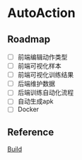 # AutoAction

## Roadmap

- [ ] 前端编辑动作类型
- [ ] 前端可视化样本
- [ ] 前端可视化训练结果
- [ ] 后端维护数据
- [ ] 后端训练自动化流程
- [ ] 自动生成apk
- [ ] Docker

## Reference

[Build](http://developer.android.com/studio/build/building-cmdline)

